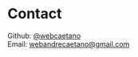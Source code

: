 # Contact

<i class="contact-icon fa fa-github"></i> Github: <a href="https://github.com/webcaetano" target="_blank">@webcaetano</a><br>
<i class="contact-icon fa fa-envelope"></i> Email: webandrecaetano@gmail.com<br>
